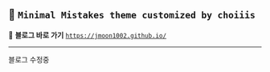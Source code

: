 ## 🦥 `Minimal Mistakes theme customized by choiiis`

📎 **블로그 바로 가기**
[`https://jmoon1002.github.io/`](https://jmoon1002.github.io/)

---

블로그 수정중
